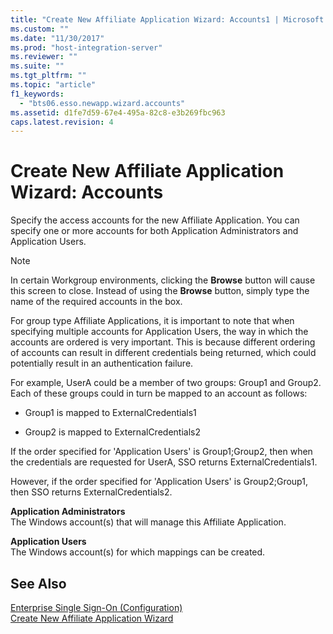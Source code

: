 ```yaml
---
title: "Create New Affiliate Application Wizard: Accounts1 | Microsoft Docs"
ms.custom: ""
ms.date: "11/30/2017"
ms.prod: "host-integration-server"
ms.reviewer: ""
ms.suite: ""
ms.tgt_pltfrm: ""
ms.topic: "article"
f1_keywords: 
  - "bts06.esso.newapp.wizard.accounts"
ms.assetid: d1fe7d59-67e4-495a-82c8-e3b269fbc963
caps.latest.revision: 4
---
```

# Create New Affiliate Application Wizard: Accounts
Specify the access accounts for the new Affiliate Application. You can specify one or more accounts for both Application Administrators and Application Users.  
  
> [!NOTE]
>  In certain Workgroup environments, clicking the **Browse** button will cause this screen to close. Instead of using the **Browse** button, simply type the name of the required accounts in the box.  
  
 For group type Affiliate Applications, it is important to note that when specifying multiple accounts for Application Users, the way in which the accounts are ordered is very important. This is because different ordering of accounts can result in different credentials being returned, which could potentially result in an authentication failure.  
  
 For example, UserA could be a member of two groups: Group1 and Group2. Each of these groups could in turn be mapped to an account as follows:  
  
-   Group1 is mapped to ExternalCredentials1  
  
-   Group2 is mapped to ExternalCredentials2  
  
 If the order specified for 'Application Users' is Group1;Group2, then when the credentials are requested for UserA, SSO returns ExternalCredentials1.  
  
 However, if the order specified for 'Application Users' is Group2;Group1, then SSO returns ExternalCredentials2.  
  
 **Application Administrators**  
 The Windows account(s) that will manage this Affiliate Application.  
  
 **Application Users**  
 The Windows account(s) for which mappings can be created.  
  
## See Also  
 [Enterprise Single Sign-On (Configuration)](../HIS2010/enterprise-single-sign-on-configuration-2.md)   
 [Create New Affiliate Application Wizard](../HIS2010/create-new-affiliate-application-wizard1.md)